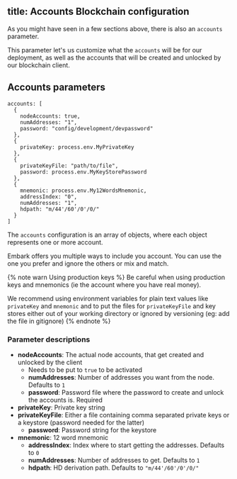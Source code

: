 title: Accounts Blockchain configuration
---

As you might have seen in a few sections above, there is also an `accounts` parameter.

This parameter let's us customize what the `accounts` will be for our deployment, as well as the accounts that will be created and unlocked by our blockchain client.

## Accounts parameters

<pre><code class="javascript">accounts: [
  {
    nodeAccounts: true,
    numAddresses: "1",
    password: "config/development/devpassword"
  },
  {
    privateKey: process.env.MyPrivateKey
  },
  {
    privateKeyFile: "path/to/file",
    password: process.env.MyKeyStorePassword
  },
  {
    mnemonic: process.env.My12WordsMnemonic,
    addressIndex: "0",
    numAddresses: "1",
    hdpath: "m/44'/60'/0'/0/"
  }
]
</code></pre>

The `accounts` configuration is an array of objects, where each object represents one or more account.

Embark offers you multiple ways to include you account. You can use the one you prefer and ignore the others or mix and match.

{% note warn Using production keys %}
Be careful when using production keys and mnemonics (ie the account where you have real money).

We recommend using environment variables for plain text values like `privateKey` and `mnemonic` and to put the files for `privateKeyFile` and key stores either out of your working directory or ignored by versioning (eg: add the file in gitignore)
{% endnote %}

### Parameter descriptions

- **nodeAccounts**: The actual node accounts, that get created and unlocked by the client
  - Needs to be put to `true` to be activated
  - **numAddresses**: Number of addresses you want from the node. Defaults to `1`
  - **password**: Password file where the password to create and unlock the accounts is. Required
- **privateKey**: Private key string
- **privateKeyFile**: Either a file containing comma separated private keys or a keystore (password needed for the latter)
  - **password**: Password string for the keystore
- **mnemonic**: 12 word mnemonic
  - **addressIndex**: Index where to start getting the addresses. Defaults to `0`
  - **numAddresses**: Number of addresses to get. Defaults to `1`
  - **hdpath**: HD derivation path. Defaults to `"m/44'/60'/0'/0/"`
